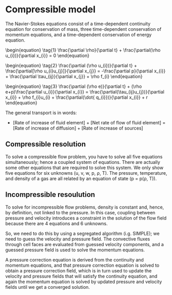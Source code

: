 # Compressible model

The Navier-Stokes equations consist of a time-dependent continuity equation for conservation of mass, three 
time-dependent conservation of momentum equations, and a time-dependent conservation of energy equation.

\begin{equation}
\tag{1}
\frac{\partial \rho}{\partial t} + \frac{\partial(\rho u_{i})}{\partial x_{i}} = 0
\end{equation}


\begin{equation}
\tag{2}
\frac{\partial (\rho u_{i})}{\partial t} + \frac{\partial[\rho u_{i}u_{j}]}{\partial x_{j}} = -\frac{\partial p}{\partial x_{i}} + \frac{\partial \tau_{ij}}{\partial x_{j}} + \rho f_{i} 
\end{equation}

\begin{equation}
\tag{3}
\frac{\partial (\rho e)}{\partial t} + (\rho e+p)\frac{\partial u_{i}}{\partial x_{i}} = \frac{\partial(\tau_{ij}u_{j})}{\partial x_{i}} + \rho f_{i}u_{i} + \frac{\partial(\dot{ q_{i}})}{\partial x_{i}} + r
\end{equation}

The general transport is in words:

- [Rate of increase of fluid element] + [Net rate of flow of fluid element] = [Rate of increase of diffusion] + [Rate of increase of sources]

## Compressible resolution

To solve a compressible flow problem, you have to solve all five equations simultaneously; hence a coupled system 
of equations. There are actually some other equations that are required to solve this system. We only show five 
equations for six unknowns (u, v, w, p, ρ, T). The pressure, temperature, and density of a gas are all related by 
an equation of state (p = p(ρ, T)).

## Incompressible resoulution

To solve for incompressible flow problems, density is constant and, hence, by definition, not linked to the pressure. 
In this case, coupling between pressure and velocity introduces a constraint in the solution of the flow field because 
there are 4 equations and 6 unknowns.

So, we need to do this by using a segregated algorithm (i.g. SIMPLE); we need to guess the velocity and pressure field. 
The convective fluxes through cell faces are evaluated from guessed velocity components, and a guessed pressure field is 
used to solve the momentum equations.

A pressure correction equation is derived from the continuity and momentum equations, and that pressure correction 
equation is solved to obtain a pressure correction field, which is in turn used to update the velocity and pressure 
fields that will satisfy the continuity equation, and again the momentum equation is solved by updated pressure and 
velocity fields until we get a converged solution.

<!--  Script to show the footer   -->
<html>
<script
    src="https://code.jquery.com/jquery-3.3.1.js"
    integrity="sha256-2Kok7MbOyxpgUVvAk/HJ2jigOSYS2auK4Pfzbm7uH60="
    crossorigin="anonymous">
</script>
<script>
$(function(){
  $("#footer").load("../footers/footer_first_level_depth.html");
});
</script>
<body>
<div id="footer"></div>
</body>
</html>
